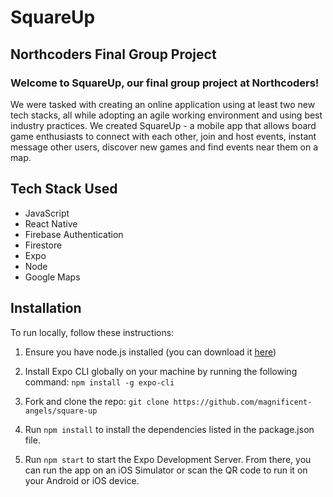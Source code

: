 # SquareUp

## Northcoders Final Group Project

### Welcome to SquareUp, our final group project at Northcoders!

We were tasked with creating an online application using at least two new tech stacks, all while adopting an agile working environment and using best industry practices. We created SquareUp - a mobile app that allows board game enthusiasts to connect with each other, join and host events, instant message other users, discover new games and find events near them on a map.

## Tech Stack Used

- JavaScript
- React Native
- Firebase Authentication
- Firestore
- Expo
- Node
- Google Maps

## Installation

To run locally, follow these instructions:

1. Ensure you have node.js installed (you can download it [here](https://nodejs.org/en))

2. Install Expo CLI globally on your machine by running the following command: `npm install -g expo-cli`

3. Fork and clone the repo: `git clone https://github.com/magnificent-angels/square-up`

4. Run `npm install` to install the dependencies listed in the package.json file.

5. Run `npm start` to start the Expo Development Server. From there, you can run the app on an iOS Simulator or scan the QR code to run it on your Android or iOS device.
